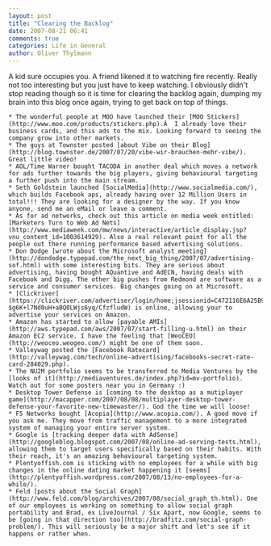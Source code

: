 ```yaml
---
layout: post
title: "Clearing the Backlog"
date: 2007-08-21 06:41
comments: true
categories: Life in General
author: Oliver Thylmann
---
```

















A kid sure occupies you. A friend likened it to watching fire recently. Really not too interesting but you just have to keep watching. I obviously didn't stop reading though so it is time for clearing the backlog again, dumping my brain into this blog once again, trying to get back on top of things.

	* The wonderful people at MOO have launched their [MOO Stickers](http://www.moo.com/products/stickers.php).Â  I already love their business cards, and this ads to the mix. Looking forward to seeing the company grow into other markets.
	* The guys at Townster posted [about Vibe on their Blog](http://blog.townster.de/2007/07/20/vibe-wir-brauchen-mehr-vibe/). Great little video!
	* AOL/Time Warner bought TACODA in another deal which moves a network for ads further towards the big players, giving behavioural targeting a further push into the main stream.
	* Seth Goldstein launched [SocialMedia](http://www.socialmedia.com/), which builds Facebook aps, already having over 12 Million Users in total!!! They are looking for a designer by the way. If you know anyone, send me an eMail or leave a comment.
	* As for ad networks, check out this article on media week entitled: [Marketers Turn to Web Ad Nets](http://www.mediaweek.com/mw/news/interactive/article_display.jsp?vnu_content_id=1003614929). Also a real relevant point for all the people out there running performance based advertising solutions.
	* Don Dodge [wrote about the Microsoft analyst meeting](http://dondodge.typepad.com/the_next_big_thing/2007/07/advertising-sof.html) with some interesting bits. They are serious about advertising, having bought AQuantive and AdECN, having deals with Facebook and Digg. The other big pushes from Redmond are software as a service and consumer services. Big changes going on at Microsoft.
	* [Clickriver](https://clickriver.com/advertiser/login/home;jsessionid=C472116E6A25B9B3D399B613CB1673AC?$g6K+l7Nd0uH+aBQ0LWjs6yq/CfzfludW) is online, allowing your to advertise your services on Amazon.
	* Amazon has started to allow [payable AMIs](http://aws.typepad.com/aws/2007/07/start-filling-u.html) on their Amazon EC2 service. I have the feeling that [WeoCEO](http://weoceo.weogeo.com/) might be one of them soon.
	* Valleywag posted the [Facebook Ratecard](http://valleywag.com/tech/online-advertising/facebooks-secret-rate-card-284029.php).
	* The NU2M portfolio seems to be transferred to Media Ventures by the [looks of it](http://mediaventures.de/index.php?id=mv-portfolio). Watch out for some posters near you in Germany :)
	* Desktop Tower Defense is [coming to the desktop as a mutiplayer game](http://macapper.com/2007/08/08/multiplayer-desktop-tower-defense-your-favorite-new-timewaster/). God the time we will loose!
	* F5 Networks bought [Acopia](http://www.acopia.com/). A good move if you ask me. They move from traffic management to a more integrated system of managing your entire server system.
	* Google is [tracking deeper data with AdSense](http://googleblog.blogspot.com/2007/08/online-ad-serving-tests.html), allowing them to target users specifically based on their habits. With their reach, it's an amazing behavioural targeting system.
	* Plentyoffish.com is sticking with no employees for a while with big changes in the online dating market happening it [seems](http://plentyoffish.wordpress.com/2007/08/13/no-employees-for-a-while/).
	* Feld [posts about the Social Graph](http://www.feld.com/blog/archives/2007/08/social_graph_th.html). One of our employees is working on something to allow social graph portability and Brad, ex LiveJournal / Six Apart, now Google, seems to be [going in that direction too](http://bradfitz.com/social-graph-problem/). This will seriously be a major shift and let's see if it happens or rather when.


